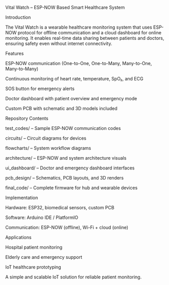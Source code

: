 Vital Watch – ESP-NOW Based Smart Healthcare System




Introduction

The Vital Watch is a wearable healthcare monitoring system that uses ESP-NOW protocol for offline communication and a cloud dashboard for online monitoring. It enables real-time data sharing between patients and doctors, ensuring safety even without internet connectivity.



Features

ESP-NOW communication (One-to-One, One-to-Many, Many-to-One, Many-to-Many)

Continuous monitoring of heart rate, temperature, SpO₂, and ECG

SOS button for emergency alerts

Doctor dashboard with patient overview and emergency mode

Custom PCB with schematic and 3D models included




Repository Contents

test_codes/ – Sample ESP-NOW communication codes

circuits/ – Circuit diagrams for devices

flowcharts/ – System workflow diagrams

architecture/ – ESP-NOW and system architecture visuals

ui_dashboard/ – Doctor and emergency dashboard interfaces

pcb_design/ – Schematics, PCB layouts, and 3D renders

final_code/ – Complete firmware for hub and wearable devices




Implementation

Hardware: ESP32, biomedical sensors, custom PCB

Software: Arduino IDE / PlatformIO

Communication: ESP-NOW (offline), Wi-Fi + cloud (online)




Applications

Hospital patient monitoring

Elderly care and emergency support

IoT healthcare prototyping

A simple and scalable IoT solution for reliable patient monitoring.

